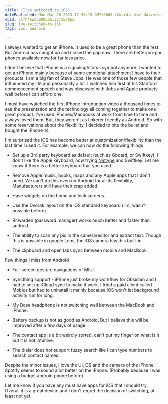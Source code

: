 ```yaml
---
title: "I've switched to iOS"
datePublished: Mon Mar 20 2023 17:53:19 GMT+0000 (Coordinated Universal Time)
cuid: clfh4kwmc00050al32j3570pz
slug: ive-switched-to-ios
tags: ios, android

---
```


I always wanted to get an iPhone. It used to be a great phone than the rest. But Android has caught up and closed the gap now. There are better/on-par phones available now for far less price.

I don't believe that iPhone is a signaling/status symbol anymore. I wanted to get an iPhone mainly because of some emotional attachment I have to their products. I am a big fan of Steve Jobs. He was one of those few people that influenced my life and personality a lot. I watched him first at his Stanford commencement speech and was obsessed with Jobs and Apple products well before I can afford one.

I must have watched the first iPhone introduction video a thousand times to see the presentation and the technology all coming together to make one great product. I've used iPhones/Macbooks at work from time to time and always loved them. But, they weren't as tinkerer friendly as Android. So with some reservations about the flexibility, I decided to bite the bullet and bought the iPhone 14.

I'm surprised the iOS has become better at customization/flexibility than the last time I used it. For example, we can now do the following things

* Set up a 3rd party keyboard as default (such as Gboard, or Swiftkey). I don't like the Apple keyboard, now trying [Nintype](https://www.reddit.com/r/nintype/) and Swiftkey. Let me know if there is a better keyboard that you used.
    
* Remove Apple music, books, maps and any Apple apps that I don't need. We can't do this even on Android for all its flexibility, Manufacturers still have their crap added.
    
* Have widgets on the home and lock screens.
    
* Use the Dvorak layout on the iOS standard keyboard (iirc, wasn't possible before).
    
* Bitwarden (password manager) works much better and faster than android.
    
* The ability to scan any pic in the camera/editor and extract text. Though this is possible in google Lens, the iOS camera has this built-in.
    
* The clipboard and open tabs sync between mobile and MacBook.
    

Few things I miss from Android

* Full-screen gesture navigations of MIUI.
    
* Syncthing support - iPhone just broke my workflow for Obsidian and I had to set up iCloud sync to make it work. I tried a paid client called Mobius but had to uninstall it mainly because iOS won't let background activity run for long.
    
* My Bose headphone is not switching well between the MacBook and iPhone.
    
* Battery backup is not as good as Android. But I believe this will be improved after a few days of usage.
    
* The contact app is a bit weirdly sorted, can't put my finger on what is it but it is not intuitive.
    
* The dialer does not support fuzzy search like I can type numbers to search contact names.
    

Despite the minor issues, I love the UI, OS and the camera of the iPhone. Spotify seems to sound a lot better on the iPhone. (Probably because I was using a budget android phone before).

Let me know if you have any must have apps for iOS that I should try. Overall it is a great device and I don't regret the decision of switching, at least not yet.